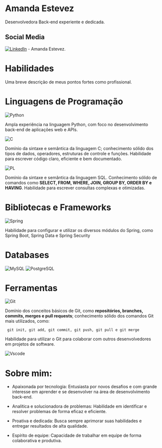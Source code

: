 # Amanda Estevez

Desenvolvedora Back-end experiente e dedicada.


## Social Media

[![LinkedIn](https://img.shields.io/badge/LinkedIn-8393b6?style=for-the-badge&logo=linkedin&logoColor=white)](https://www.linkedin.com/in/amandaestevez/) - Amanda Estevez. 



# Habilidades

Uma breve descrição de meus pontos fortes como profissional.


# Linguagens de Programação

![Python](https://img.shields.io/badge/python-3670A0?style=for-the-badge&logo=python&logoColor=ffdd54) 
 
 Ampla experiência na linguagem Python, com foco no desenvolvimento back-end de aplicações web e APIs.

![C](https://img.shields.io/badge/C-00599C?style=for-the-badge&logo=c&logoColor=white) 
 
  Domínio da sintaxe e semântica da linguagem C; conhecimento sólido dos tipos de dados, operadores, estruturas de controle e funções.
  Habilidade para escrever código claro, eficiente e bem documentado.

![PL](https://img.shields.io/badge/PL%2FSQL-FFFFFF?style=for-the-badge&logo=oracle&logoColor=FF0000&labelColor=FFFFFF&color=FF0000) 

 Domínio da sintaxe e semântica da linguagem SQL. Conhecimento sólido de comandos como **SELECT, FROM, WHERE, JOIN, GROUP BY, ORDER BY e HAVING**.
 Habilidade para escrever consultas complexas e otimizadas.




# Bibliotecas e Frameworks

![Spring](https://img.shields.io/badge/spring-%236DB33F.svg?style=for-the-badge&logo=spring&logoColor=white) 

 Habilidade para configurar e utilizar os diversos módulos do Spring, como Spring Boot, Spring Data e Spring Security




# Databases

![MySQL](https://img.shields.io/badge/MySQL-00000F?style=for-the-badge&logo=mysql&logoColor=white)
 ![PostgreSQL](https://img.shields.io/badge/PostgreSQL-000?style=for-the-badge&logo=postgresql)




# Ferramentas

![Git](https://img.shields.io/badge/GIT-E44C30?style=for-the-badge&logo=git&logoColor=white) 
 
Domínio dos conceitos básicos de Git, como **repositórios, branches, commits, merges e pull requests**; conhecimento sólido dos comandos Git mais utilizados, como:

```
 git init, git add, git commit, git push, git pull e git merge 
 ```
 
Habilidade para utilizar o Git para colaborar com outros desenvolvedores em projetos de software.




![Vscode](https://img.shields.io/badge/Vscode-007ACC?style=for-the-badge&logo=visual-studio-code&logoColor=white)




# Sobre mim:

- Apaixonada por tecnologia: Entusiasta por novos desafios e com grande interesse em aprender e se desenvolver na área de desenvolvimento back-end.

- Analítica e solucionadora de problemas: Habilidade em identificar e resolver problemas de forma eficaz e eficiente.

- Proativa e dedicada: Busca sempre aprimorar suas habilidades e entregar resultados de alta qualidade.

- Espírito de equipe: Capacidade de trabalhar em equipe de forma colaborativa e produtiva.
